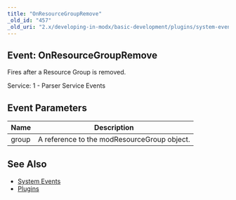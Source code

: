 ```yaml
---
title: "OnResourceGroupRemove"
_old_id: "457"
_old_uri: "2.x/developing-in-modx/basic-development/plugins/system-events/onresourcegroupremove"
---
```


## Event: OnResourceGroupRemove

Fires after a Resource Group is removed.

Service: 1 - Parser Service Events

## Event Parameters

| Name | Description |
|------|-------------|
| group | A reference to the modResourceGroup object. |
## See Also

- [System Events](developing-in-modx/basic-development/plugins/system-events "System Events")
- [Plugins](developing-in-modx/basic-development/plugins "Plugins")